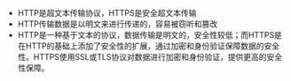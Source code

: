 + HTTP是超文本传输协议，HTTPS是安全超文本传输
+ HTTP传输数据是以明文来进行传递的，容易被窃听和篡改
+ HTTP是一种基于文本的协议，数据传输是明文的，安全性较低；而HTTPS是在HTTP的基础上添加了安全性的扩展，通过加密和身份验证保障数据的安全性。HTTPS使用SSL或TLS协议对数据进行加密和身份验证，提供更高的安全性保障。